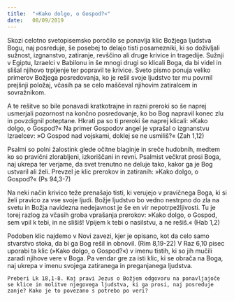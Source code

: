 ```yaml
---
title:  "»Kako dolgo, o Gospod?«"
date:   08/09/2019
---
```


Skozi celotno svetopisemsko poročilo se ponavlja klic Božjega ljudstva Bogu, naj posreduje, še posebej to delajo tisti posamezniki, ki so doživljali sužnost, izgnanstvo, zatiranje, revščino ali druge krivice in tragedije. Sužnji v Egiptu, Izraelci v Babilonu in še mnogi drugi so klicali Boga, da bi videl in slišal njihovo trpljenje ter popravil te krivice. Sveto pismo ponuja veliko primerov Božjega posredovanja, ko je rešil svoje ljudstvo ter mu povrnil prejšnji položaj, včasih pa se celo maščeval njihovim zatiralcem in sovražnikom.

A te rešitve so bile ponavadi kratkotrajne in razni preroki so še naprej usmerjali pozornost na končno posredovanje, ko bo Bog napravil konec zlu in povzdignil poteptane. Hkrati pa so ti preroki še naprej klicali: »Kako dolgo, o Gospod?« Na primer Gospodov angel je vprašal o izgnanstvu Izraelcev: »O Gospod nad vojskami, doklej se ne usmiliš?« (Zah 1,12)

Psalmi so polni žalostink glede očitne blaginje in sreče hudobnih, medtem ko so pravični zlorabljeni, izkoriščani in revni. Psalmist večkrat prosi Boga, naj ukrepa ter verjame, da svet trenutno ne deluje tako, kakor ga je Bog ustvaril ali želi. Prevzel je klic prerokov in zatiranih: »Kako dolgo, o Gospod?« (Ps 94,3-7)

Na neki način krivico teže prenašajo tisti, ki verujejo v pravičnega Boga, ki si želi pravico za vse svoje ljudi. Božje ljudstvo bo vedno nestrpno do zla na svetu in Božja navidezna nedejavnost je še en vir nepotrpežljivosti. Tu je torej razlog za včasih groba vprašanja prerokov: »Kako dolgo, o Gospod, sem vpil k tebi, in ne slišiš! Vpijem k tebi o nasilstvu, a ne rešiš.« (Hab 1,2)

Podoben klic najdemo v Novi zavezi, kjer je opisano, kot da celo samo stvarstvo stoka, da bi ga Bog rešil in obnovil. (Rim 8,19-22) V Raz 6,10 pisec uporabi ta klic (»Kako dolgo, o Gospod?«) v imenu tistih, ki so jih mučili zaradi njihove vere v Boga. Pa vendar gre za isti klic, ki se obrača na Boga, naj ukrepa v imenu svojega zatiranega in preganjanega ljudstva.

`Preberi Lk 18,1-8. Kaj pravi Jezus o Božjem odgovoru na ponavljajoče se klice in molitve njegovega ljudstva, ki ga prosi, naj posreduje zanje? Kako je to povezano s potrebo po veri?`
